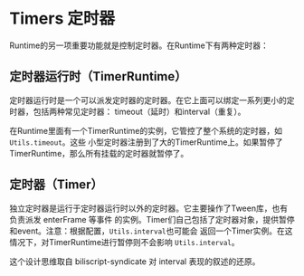 Timers 定时器
=============================
Runtime的另一项重要功能就是控制定时器。在Runtime下有两种定时器：

定时器运行时（TimerRuntime）
------------------------------
定时器运行时是一个可以派发定时器的定时器。在它上面可以绑定一系列更小的定时器，包括两种常见定时器：
timeout（延时）和interval（重复）。

在Runtime里面有一个TimerRuntime的实例，它管控了整个系统的定时器，如 `Utils.timeout`。这些
小型定时器注册到了大的TimerRuntime上。如果暂停了TimerRuntime，那么所有挂载的定时器就暂停了。

定时器（Timer）
------------------------------
独立定时器是运行于定时器运行时以外的定时器。它主要操作了Tween库，也有负责派发 enterFrame 等事件
的实例。Timer们自己包括了定时器对象，提供暂停和event。注意：根据配置，`Utils.interval`也可能会
返回一个Timer实例。在这情况下，对TimerRuntime进行暂停则不会影响 `Utils.interval`。

这个设计思维取自 biliscript-syndicate 对 interval 表现的叙述的还原。
